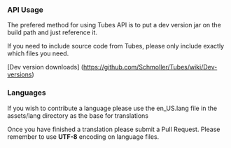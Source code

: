 ### API Usage
The prefered method for using Tubes API is to put a dev version jar on the build path and just reference it.

If you need to include source code from Tubes, please only include exactly which files you need.

[Dev version downloads] (https://github.com/Schmoller/Tubes/wiki/Dev-versions)

### Languages
If you wish to contribute a language please use the en_US.lang file in the assets/lang directory as the base for translations

Once you have finished a translation please submit a Pull Request.
Please remember to use **UTF-8** encoding on language files.